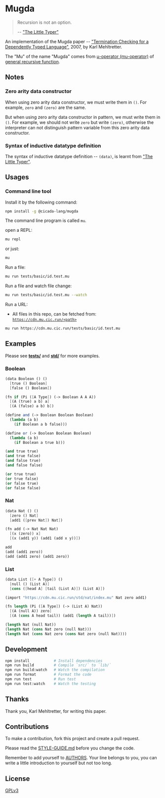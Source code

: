 # Mugda

> Recursion is not an option.
>
> -- ["The Little Typer"](https://mitpress.mit.edu/9780262536431/the-little-typer)

An implementation of the Mugda paper -- ["Termination Checking for a Dependently Typed Language"](docs/papers/termination-checking-for-a-dependently-typed-language--karl-mehltretter.pdf), 2007, by Karl Mehltretter.

The "Mu" of the name "Mugda"
comes from [μ-operator (mu-operator)](https://en.wikipedia.org/wiki/%CE%9C_operator)
of [general recursive function](https://en.wikipedia.org/wiki/General_recursive_function).

## Notes

### Zero arity data constructor

When using zero arity data constructor, we must write them in `()`.
For example, `zero` and `(zero)` are the same.

But when using zero arity data constructor in pattern, we must write them in `()`.
For example, we should not write `zero` but write `(zero)`,
otherwise the interpreter can not distinguish pattern variable
from this zero arity data constructor.

### Syntax of inductive datatype definition

The syntax of inductive datatype definition -- `(data)`,
is learnt from ["The Little Typer"](https://mitpress.mit.edu/9780262536431/the-little-typer).

## Usages

### Command line tool

Install it by the following command:

```sh
npm install -g @cicada-lang/mugda
```

The command line program is called `mu`.

open a REPL:

```sh
mu repl
```

or just:

```sh
mu
```

Run a file:

```sh
mu run tests/basic/id.test.mu
```

Run a file and watch file change:

```sh
mu run tests/basic/id.test.mu --watch
```

Run a URL:

- All files in this repo, can be fetched from: [`https://cdn.mu.cic.run/<path>`](https://cdn.mu.cic.run)

```sh
mu run https://cdn.mu.cic.run/tests/basic/id.test.mu
```

## Examples

Please see [**tests/**](tests/) and [**std/**](std/) for more examples.

### Boolean

```scheme
(data Boolean () ()
  [true () Boolean]
  [false () Boolean])

(fn if (Pi ([A Type]) (-> Boolean A A A))
  [(A (true) a b) a]
  [(A (false) a b) b])

(define and (-> Boolean Boolean Boolean)
  (lambda (a b)
    (if Boolean a b false)))

(define or (-> Boolean Boolean Boolean)
  (lambda (a b)
    (if Boolean a true b)))

(and true true)
(and true false)
(and false true)
(and false false)

(or true true)
(or true false)
(or false true)
(or false false)
```

### Nat

```scheme
(data Nat () ()
  [zero () Nat]
  [add1 ([prev Nat]) Nat])

(fn add (-> Nat Nat Nat)
  [(x (zero)) x]
  [(x (add1 y)) (add1 (add x y))])

add
(add (add1 zero))
(add (add1 zero) (add1 zero))
```

### List

```scheme
(data List ([+ A Type]) ()
  [null () (List A)]
  [cons ([head A] [tail (List A)]) (List A)])

(import "https://cdn.mu.cic.run/std/nat/index.mu" Nat zero add1)

(fn length (Pi ([A Type]) (-> (List A) Nat))
  [(A (null A)) zero]
  [(A (cons A head tail)) (add1 (length A tail))])

(length Nat (null Nat))
(length Nat (cons Nat zero (null Nat)))
(length Nat (cons Nat zero (cons Nat zero (null Nat))))
```

## Development

```sh
npm install           # Install dependencies
npm run build         # Compile `src/` to `lib/`
npm run build:watch   # Watch the compilation
npm run format        # Format the code
npm run test          # Run test
npm run test:watch    # Watch the testing
```

## Thanks

Thank you, Karl Mehltretter, for writing this paper.

## Contributions

To make a contribution, fork this project and create a pull request.

Please read the [STYLE-GUIDE.md](STYLE-GUIDE.md) before you change the code.

Remember to add yourself to [AUTHORS](AUTHORS).
Your line belongs to you, you can write a little
introduction to yourself but not too long.

## License

[GPLv3](LICENSE)
